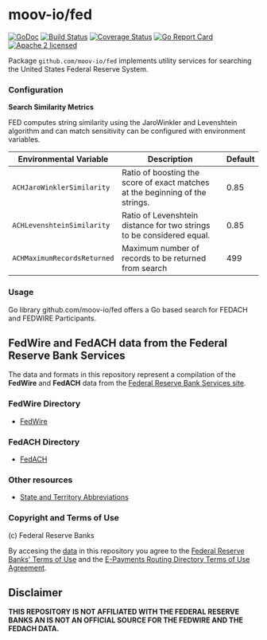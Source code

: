 moov-io/fed
===
[![GoDoc](https://godoc.org/github.com/moov-io/fed?status.svg)](https://godoc.org/github.com/moov-io/fed)
[![Build Status](https://travis-ci.com/moov-io/fed.svg?branch=master)](https://travis-ci.com/moov-io/fed)
[![Coverage Status](https://codecov.io/gh/moov-io/fed/branch/master/graph/badge.svg)](https://codecov.io/gh/moov-io/fed)
[![Go Report Card](https://goreportcard.com/badge/github.com/moov-io/fed)](https://goreportcard.com/report/github.com/moov-io/fed)
[![Apache 2 licensed](https://img.shields.io/badge/license-Apache2-blue.svg)](https://raw.githubusercontent.com/moov-io/fed/master/LICENSE)

Package `github.com/moov-io/fed` implements utility services for searching the United States Federal Reserve System.

### Configuration

**Search Similarity Metrics**

FED computes string similarity using the JaroWinkler and Levenshtein algorithm and can match sensitivity can be configured with environment variables.

| Environmental Variable | Description | Default |
|-----|-----|-----|
| `ACHJaroWinklerSimilarity` | Ratio of boosting the score of exact matches at the beginning of the strings. | 0.85 |
| `ACHLevenshteinSimilarity` | Ratio of Levenshtein distance for two strings to be considered equal. | 0.85 |
| `ACHMaximumRecordsReturned` | Maximum number of records to be returned from search | 499 |


### Usage

Go library
github.com/moov-io/fed offers a Go based search for FEDACH and FEDWIRE Participants.

## FedWire and FedACH data from the Federal Reserve Bank Services

The data and formats in this repository represent a compilation of the **FedWire** and **FedACH** data from the [Federal Reserve Bank Services site](https://frbservices.org/).

### FedWire Directory

* [FedWire](./docs/fpddir.md)

### FedACH Directory

* [FedACH](./docs/FedACHdir.md)

### Other resources

* [State and Territory Abbreviations](./docs/Fed_STATE_CODES.md)

### Copyright and Terms of Use

(c) Federal Reserve Banks

By accesing the [data](./data/) in this repository you agree to the [Federal Reserve Banks' Terms of Use](https://frbservices.org/terms/index.html) and the [E-Payments Routing Directory Terms of Use Agreement](https://www.frbservices.org/EPaymentsDirectory/agreement.html).  

## Disclaimer

**THIS REPOSITORY IS NOT AFFILIATED WITH THE FEDERAL RESERVE BANKS AN IS NOT AN OFFICIAL SOURCE FOR THE FEDWIRE AND THE FEDACH DATA.**
